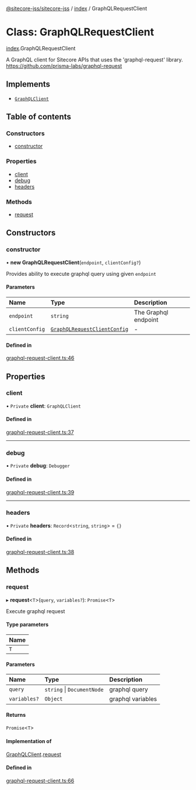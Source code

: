 [@sitecore-jss/sitecore-jss](../README.md) / [index](../modules/index.md) / GraphQLRequestClient

# Class: GraphQLRequestClient

[index](../modules/index.md).GraphQLRequestClient

A GraphQL client for Sitecore APIs that uses the 'graphql-request' library.
https://github.com/prisma-labs/graphql-request

## Implements

- [`GraphQLClient`](../interfaces/index.GraphQLClient.md)

## Table of contents

### Constructors

- [constructor](index.GraphQLRequestClient.md#constructor)

### Properties

- [client](index.GraphQLRequestClient.md#client)
- [debug](index.GraphQLRequestClient.md#debug)
- [headers](index.GraphQLRequestClient.md#headers)

### Methods

- [request](index.GraphQLRequestClient.md#request)

## Constructors

### constructor

• **new GraphQLRequestClient**(`endpoint`, `clientConfig?`)

Provides ability to execute graphql query using given `endpoint`

#### Parameters

| Name | Type | Description |
| :------ | :------ | :------ |
| `endpoint` | `string` | The Graphql endpoint |
| `clientConfig` | [`GraphQLRequestClientConfig`](../modules/index.md#graphqlrequestclientconfig) | - |

#### Defined in

[graphql-request-client.ts:46](https://github.com/Sitecore/jss/blob/3d7cb1a8/packages/sitecore-jss/src/graphql-request-client.ts#L46)

## Properties

### client

• `Private` **client**: `GraphQLClient`

#### Defined in

[graphql-request-client.ts:37](https://github.com/Sitecore/jss/blob/3d7cb1a8/packages/sitecore-jss/src/graphql-request-client.ts#L37)

___

### debug

• `Private` **debug**: `Debugger`

#### Defined in

[graphql-request-client.ts:39](https://github.com/Sitecore/jss/blob/3d7cb1a8/packages/sitecore-jss/src/graphql-request-client.ts#L39)

___

### headers

• `Private` **headers**: `Record`<`string`, `string`\> = `{}`

#### Defined in

[graphql-request-client.ts:38](https://github.com/Sitecore/jss/blob/3d7cb1a8/packages/sitecore-jss/src/graphql-request-client.ts#L38)

## Methods

### request

▸ **request**<`T`\>(`query`, `variables?`): `Promise`<`T`\>

Execute graphql request

#### Type parameters

| Name |
| :------ |
| `T` |

#### Parameters

| Name | Type | Description |
| :------ | :------ | :------ |
| `query` | `string` \| `DocumentNode` | graphql query |
| `variables?` | `Object` | graphql variables |

#### Returns

`Promise`<`T`\>

#### Implementation of

[GraphQLClient](../interfaces/index.GraphQLClient.md).[request](../interfaces/index.GraphQLClient.md#request)

#### Defined in

[graphql-request-client.ts:66](https://github.com/Sitecore/jss/blob/3d7cb1a8/packages/sitecore-jss/src/graphql-request-client.ts#L66)
